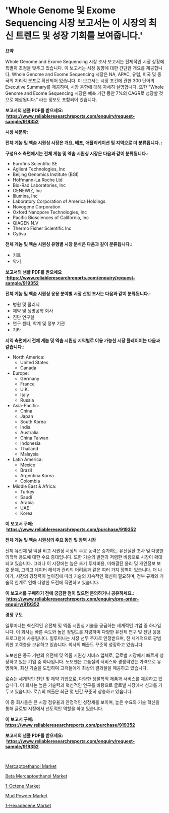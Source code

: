<p><h1>'Whole Genome 및 Exome Sequencing 시장 보고서는 이 시장의 최신 트렌드 및 성장 기회를 보여줍니다.'</h1></p><p><strong>요약</strong></p>
<p><p>Whole Genome and Exome Sequencing 시장 조사 보고서는 전체적인 시장 상황에 특별히 초점을 맞추고 있습니다. 이 보고서는 시장 동향에 대한 간단한 개요를 제공합니다. Whole Genome and Exome Sequencing 시장은 NA, APAC, 유럽, 미국 및 중국의 지리적 분포로 확산되어 있습니다. 이 보고서는 시장 조건에 관한 300 단어의 Executive Summary를 제공하며, 시장 동향에 대해 자세히 설명합니다. 또한 "Whole Genome and Exome Sequencing 시장은 예측 기간 동안 7%의 CAGR로 성장할 것으로 예상됩니다." 라는 정보도 포함되어 있습니다.</p></p>
<p><strong>보고서의 샘플 PDF를 받으세요: &nbsp;<a href="https://www.reliableresearchreports.com/enquiry/request-sample/919352">https://www.reliableresearchreports.com/enquiry/request-sample/919352</a></strong></p>
<p><strong>시장 세분화:</strong></p>
<p><strong> 전체 게놈 및 엑솜 시퀀싱 시장은 개요, 배포, 애플리케이션 및 지역으로 더 분류됩니다. :</strong></p>
<p><strong>구성요소 측면에서는 전체 게놈 및 엑솜 시퀀싱 시장은 다음과 같이 분류됩니다.:</strong></p>
<p><ul><li>Eurofins Scientific SE</li><li>Agilent Technologies, Inc</li><li>Beijing Genomics Institute (BGI)</li><li>Hoffmann-La Roche Ltd</li><li>Bio-Rad Laboratories, Inc</li><li>GENEWIZ, Inc</li><li>Illumina, Inc</li><li>Laboratory Corporation of America Holdings</li><li>Novogene Corporation</li><li>Oxford Nanopore Technologies, Inc</li><li>Pacific Biosciences of California, Inc</li><li>QIAGEN N.V</li><li>Thermo Fisher Scientific Inc</li><li>Cytiva</li></ul></p>
<p><strong> 전체 게놈 및 엑솜 시퀀싱 유형별 시장 분석은 다음과 같이 분류됩니다.:</strong></p>
<p><ul><li>키트</li><li>악기</li></ul></p>
<p><strong>보고서의 샘플 PDF를 받으세요 :<a href="https://www.reliableresearchreports.com/enquiry/request-sample/919352">https://www.reliableresearchreports.com/enquiry/request-sample/919352</a></strong></p>
<p><strong> 전체 게놈 및 엑솜 시퀀싱 응용 분야별 시장 산업 조사는 다음과 같이 분류됩니다.:</strong></p>
<p><ul><li>병원 및 클리닉</li><li>제약 및 생명공학 회사</li><li>진단 연구실</li><li>연구 센터, 학계 및 정부 기관</li><li>기타</li></ul></p>
<p><strong>지역 측면에서 전체 게놈 및 엑솜 시퀀싱 지역별로 이용 가능한 시장 플레이어는 다음과 같습니다.:</strong></p>
<p><ul>
    <li>
        North America:
        <ul>
            <li>United States</li>
            <li>Canada</li>
        </ul>
    </li>
    <li>
        Europe:
        <ul>
            <li>Germany</li>
            <li>France</li>
            <li>U.K.</li>
            <li>Italy</li>
            <li>Russia</li>
        </ul>
    </li>
    <li>
        Asia-Pacific:
        <ul>
            <li>China</li>
            <li>Japan</li>
            <li>South Korea</li>
            <li>India</li>
            <li>Australia</li>
            <li>China Taiwan</li>
            <li>Indonesia</li>
            <li>Thailand</li>
            <li>Malaysia</li>
        </ul>
    </li>
    <li>
        Latin America:
        <ul>
            <li>Mexico</li>
            <li>Brazil</li>
            <li>Argentina Korea</li>
            <li>Colombia</li>
        </ul>
    </li>
    <li>
        Middle East & Africa:
        <ul>
            <li>Turkey</li>
            <li>Saudi</li>
            <li>Arabia</li>
            <li>UAE</li>
            <li>Korea</li>
        </ul>
    </li>
    </ul></p>
<p><strong>이 보고서 구매: &nbsp;<a href="https://www.reliableresearchreports.com/purchase/919352">https://www.reliableresearchreports.com/purchase/919352</a></strong></p>
<p><strong>전체 게놈 및 엑솜 시퀀싱의 주요 동인 및 장벽 시장</strong></p>
<p><p>전체 유전체 및 엑졀 비교 시퀀싱 시장의 주요 동력은 증가하는 유전질환 조사 및 다양한 의학적 용도에 대한 수요 증대입니다. 또한 기술의 발전과 저렴한 비용으로 시장이 확대되고 있습니다. 그러나 이 시장에는 높은 초기 투자비용, 미해결된 윤리 및 개인정보 보호 문제, 그리고 데이터 해석과 관리의 어려움과 같은 여러 가지 장벽이 있습니다. 더 나아가, 시장의 경쟁력이 높아짐에 따라 기술의 지속적인 혁신이 필요하며, 정부 규제와 기술적 한계로 인해 다양한 도전에 직면하고 있습니다.</p></p>
<p><strong>이 보고서를 구매하기 전에 궁금한 점이 있으면 문의하거나 공유하세요.: &nbsp;<a href="https://www.reliableresearchreports.com/enquiry/pre-order-enquiry/919352">https://www.reliableresearchreports.com/enquiry/pre-order-enquiry/919352</a></strong></p>
<p><strong>경쟁 구도</strong></p>
<p><p>일루미나는 혁신적인 유전체 및 엑좀 시퀀싱 기술을 공급하는 세계적인 기업 중 하나입니다. 이 회사는 빠른 속도와 높은 정밀도를 자랑하며 다양한 유전체 연구 및 진단 응용 프로그램에 사용됩니다. 일루미나는 시장 선두 주자로 인정받으며, 전 세계적으로 광범위한 고객층을 보유하고 있습니다. 회사의 매출도 꾸준히 성장하고 있습니다.</p><p>노보젠은 중국 기반의 유전체 및 엑좀 시퀀싱 서비스 업체로, 글로벌 시장에서 빠르게 성장하고 있는 기업 중 하나입니다. 노보젠은 고품질의 서비스와 경쟁력있는 가격으로 유명하며, 최신 기술을 도입하여 고객들에게 최상의 결과물을 제공하고 있습니다.</p><p>로슈는 세계적인 진단 및 제약 기업으로, 다양한 생물학적 제품과 서비스를 제공하고 있습니다. 이 회사는 높은 기술력과 혁신적인 연구를 바탕으로 글로벌 시장에서 성과를 거두고 있습니다. 로슈의 매출은 최근 몇 년간 꾸준히 상승하고 있습니다.</p><p>이 중 회사들은 큰 시장 점유율과 안정적인 성장세를 보이며, 높은 수요와 기술 혁신을 통해 글로벌 시장에서 선도적인 역할을 하고 있습니다.</p></p>
<p><strong>이 보고서 구매: &nbsp; <a href="https://www.reliableresearchreports.com/purchase/919352">https://www.reliableresearchreports.com/purchase/919352</a></strong></p>
<p><strong>보고서의 샘플 PDF를 받으세요: &nbsp;<a href="https://www.reliableresearchreports.com/enquiry/request-sample/919352">https://www.reliableresearchreports.com/enquiry/request-sample/919352</a></strong><strong></strong></p>
<p>&nbsp;</p>
<p><p><a href="https://github.com/changoleonlaverguenzanoexiste/Market-Research-Report-List-2/blob/main/mercaptoethanol-market.md">Mercaptoethanol Market</a></p><p><a href="https://github.com/tamvrosiya/Market-Research-Report-List-3/blob/main/beta-mercaptoethanol-market.md">Beta Mercaptoethanol Market</a></p><p><a href="https://github.com/dimitrishawkinswaynenp91rgz/Market-Research-Report-List-1/blob/main/1-octene-market.md">1-Octene Market</a></p><p><a href="https://github.com/pizolina/Market-Research-Report-List-3/blob/main/mud-powder-market.md">Mud Powder Market</a></p><p><a href="https://github.com/danielneavesallisons03mba/Market-Research-Report-List-1/blob/main/1-hexadecene-market.md">1-Hexadecene Market</a></p></p>